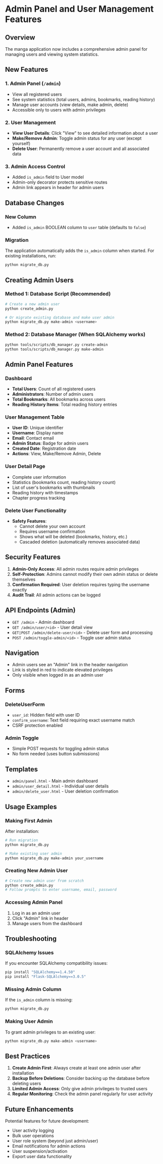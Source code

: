 # Admin Panel and User Management Features

## Overview
The manga application now includes a comprehensive admin panel for managing users and viewing system statistics.

## New Features

### 1. Admin Panel (`/admin`)
- View all registered users
- See system statistics (total users, admins, bookmarks, reading history)
- Manage user accounts (view details, make admin, delete)
- Accessible only to users with admin privileges

### 2. User Management
- **View User Details**: Click "View" to see detailed information about a user
- **Make/Remove Admin**: Toggle admin status for any user (except yourself)
- **Delete User**: Permanently remove a user account and all associated data

### 3. Admin Access Control
- Added `is_admin` field to User model
- Admin-only decorator protects sensitive routes
- Admin link appears in header for admin users

## Database Changes

### New Column
- Added `is_admin` BOOLEAN column to `user` table (defaults to `false`)

### Migration
The application automatically adds the `is_admin` column when started. For existing installations, run:

```bash
python migrate_db.py
```

## Creating Admin Users

### Method 1: Database Script (Recommended)
```bash
# Create a new admin user
python create_admin.py

# Or migrate existing database and make user admin
python migrate_db.py make-admin <username>
```

### Method 2: Database Manager (When SQLAlchemy works)
```bash
python tools/scripts/db_manager.py create-admin
python tools/scripts/db_manager.py make-admin
```

## Admin Panel Features

### Dashboard
- **Total Users**: Count of all registered users
- **Administrators**: Number of admin users
- **Total Bookmarks**: All bookmarks across users
- **Reading History Items**: Total reading history entries

### User Management Table
- **User ID**: Unique identifier
- **Username**: Display name
- **Email**: Contact email
- **Admin Status**: Badge for admin users
- **Created Date**: Registration date
- **Actions**: View, Make/Remove Admin, Delete

### User Detail Page
- Complete user information
- Statistics (bookmarks count, reading history count)
- List of user's bookmarks with thumbnails
- Reading history with timestamps
- Chapter progress tracking

### Delete User Functionality
- **Safety Features**:
  - Cannot delete your own account
  - Requires username confirmation
  - Shows what will be deleted (bookmarks, history, etc.)
  - Cascaded deletion (automatically removes associated data)

## Security Features

1. **Admin-Only Access**: All admin routes require admin privileges
2. **Self-Protection**: Admins cannot modify their own admin status or delete themselves
3. **Confirmation Required**: User deletion requires typing the username exactly
4. **Audit Trail**: All admin actions can be logged

## API Endpoints (Admin)

- `GET /admin` - Admin dashboard
- `GET /admin/user/<id>` - User detail view
- `GET|POST /admin/delete-user/<id>` - Delete user form and processing
- `POST /admin/toggle-admin/<id>` - Toggle user admin status

## Navigation

- Admin users see an "Admin" link in the header navigation
- Link is styled in red to indicate elevated privileges
- Only visible when logged in as an admin user

## Forms

### DeleteUserForm
- `user_id`: Hidden field with user ID
- `confirm_username`: Text field requiring exact username match
- CSRF protection enabled

### Admin Toggle
- Simple POST requests for toggling admin status
- No form needed (uses button submissions)

## Templates

- `admin/panel.html` - Main admin dashboard
- `admin/user_detail.html` - Individual user details
- `admin/delete_user.html` - User deletion confirmation

## Usage Examples

### Making First Admin
After installation:
```bash
# Run migration
python migrate_db.py

# Make existing user admin
python migrate_db.py make-admin your_username
```

### Creating New Admin User
```bash
# Create new admin user from scratch
python create_admin.py
# Follow prompts to enter username, email, password
```

### Accessing Admin Panel
1. Log in as an admin user
2. Click "Admin" link in header
3. Manage users from the dashboard

## Troubleshooting

### SQLAlchemy Issues
If you encounter SQLAlchemy compatibility issues:
```bash
pip install "SQLAlchemy==1.4.50"
pip install "Flask-SQLAlchemy==3.0.5"
```

### Missing Admin Column
If the `is_admin` column is missing:
```bash
python migrate_db.py
```

### Making User Admin
To grant admin privileges to an existing user:
```bash
python migrate_db.py make-admin <username>
```

## Best Practices

1. **Create Admin First**: Always create at least one admin user after installation
2. **Backup Before Deletions**: Consider backing up the database before deleting users
3. **Limited Admin Access**: Only give admin privileges to trusted users
4. **Regular Monitoring**: Check the admin panel regularly for user activity

## Future Enhancements

Potential features for future development:
- User activity logging
- Bulk user operations
- User role system (beyond just admin/user)
- Email notifications for admin actions
- User suspension/activation
- Export user data functionality